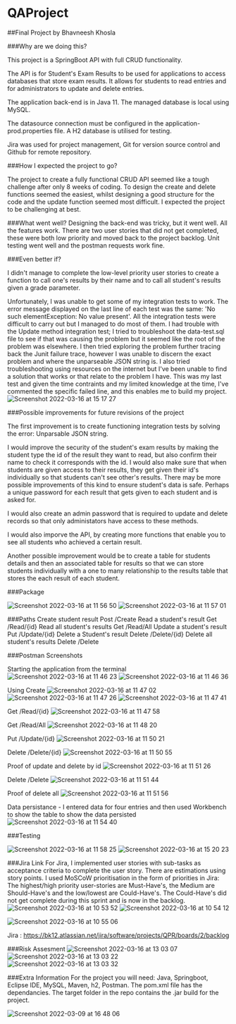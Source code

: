 # QAProject
##Final Project by Bhavneesh Khosla

###Why are we doing this?

This project is a SpringBoot API with full CRUD functionality.

The API is for Student's Exam Results to be used for applications to access databases that store exam results. It allows for students to read entries and for administrators to update and delete entries. 

The application back-end is in Java 11. The managed database is local using MySQL. 

The datasource connection must be configured in the application-prod.properties file. A H2 database is utilised for testing.

Jira was used for project management, Git for version source control and Github for remote repository.


###How I expected the project to go?

The project to create a fully functional CRUD API seemed like a tough challenge after only 8 weeks of coding. To design the create and delete functions seemed the easiest, whilst designing a good structure for the code and the update function seemed most difficult. I expected the project to be challenging at best.

###What went well?
Designing the back-end was tricky, but it went well. All the features work. There are two user stories that did not get completed, these were both low priority and moved back to the project backlog. Unit testing went well and the postman requests work fine.

###Even better if?

I didn't manage to complete the low-level priority user stories to create a function to call one's results by their name and to call all student's results given a grade parameter.

Unfortunately, I was unable to get some of my integration tests to work. The error message displayed on the last line of each test was the same: 'No such elementException: No value present'.
All the integration tests were difficult to carry out but I managed to do most of them.
I had trouble with the Update method integration test;
I tried to troubleshoot the data-test.sql file to see if that was causing the problem but it seemed like the root of the problem was elsewhere. I then tried exploring the problem further tracing back the Junit failure trace, however I was unable to discern the exact problem and where the unparseable JSON string is.
I also tried troubleshooting using resources on the internet but I've been unable to find a solution that works or  that relate to the problem I have.
This was my last test and given the time contraints and my limited knowledge at the time, I've commented the specific failed line, and this enables me to build my project.
![Screenshot 2022-03-16 at 15 17 27](https://user-images.githubusercontent.com/97600800/158624718-4fa5f539-0bb2-47d7-8984-f38f8596210f.png)


###Possible improvements for future revisions of the project

The first improvement is to create functioning integration tests by solving the error: Unparsable JSON string.

I would improve the security of the student's exam results by making the student type the id of the result they want to read, but also confirm their name to check it corresponds with the id. I would also make sure that when students are given access to their results, they get given their id's individually so that students can't see other's results. There may be more possible improvements of this kind to ensure student's data is safe. Perhaps a unique password for each result that gets given to each student and is asked for. 

I would also create an admin password that is required to update and delete records so that only administators have access to these methods.

I would also imporve the API, by creating more functions that enable you to see all students who achieved a certain result. 

Another possible improvement would be to create a table for students details and then an associated table for results so that we can store students individually with a one to many relationship to the results table that stores the each result of each student. 

###Package

![Screenshot 2022-03-16 at 11 56 50](https://user-images.githubusercontent.com/97600800/158588382-f1c2c181-3eff-4f2e-ba9e-0bb73869d581.png)
![Screenshot 2022-03-16 at 11 57 01](https://user-images.githubusercontent.com/97600800/158588499-6177da0f-d8c8-4d17-b1f9-1e7916ae7592.png)


###Paths
Create student result  Post  /Create
Read a student's result  Get  /Read/{id}
Read all student's results  Get  /Read/All
Update a student's result  Put  /Update/{id}
Delete a Student's result  Delete  /Delete/{id}
Delete all student's results  Delete  /Delete

###Postman Screenshots

Starting the application from the terminal
![Screenshot 2022-03-16 at 11 46 23](https://user-images.githubusercontent.com/97600800/158586545-ecb3b916-cb4d-4960-ad29-b2d3de830f30.png)
![Screenshot 2022-03-16 at 11 46 36](https://user-images.githubusercontent.com/97600800/158586614-d5850464-a4a9-4739-8dbb-c2318ea04a69.png)

Using Create 
![Screenshot 2022-03-16 at 11 47 02](https://user-images.githubusercontent.com/97600800/158586694-bac46f28-d98a-4ce1-8463-dbacf5dccc53.png)
![Screenshot 2022-03-16 at 11 47 26](https://user-images.githubusercontent.com/97600800/158587237-c82c83e6-4c80-4f24-a607-9d5457ca017b.png)
![Screenshot 2022-03-16 at 11 47 41](https://user-images.githubusercontent.com/97600800/158587288-e592a79b-ebec-44fb-bdfc-b1a4fd6b9aea.png)

Get  /Read/{id}
![Screenshot 2022-03-16 at 11 47 58](https://user-images.githubusercontent.com/97600800/158587394-4d934045-0e22-4a5d-820e-12429e6f82c6.png)

Get  /Read/All
![Screenshot 2022-03-16 at 11 48 20](https://user-images.githubusercontent.com/97600800/158587567-b707b1c3-b186-402d-920d-1b934f5ddbbc.png)

Put  /Update/{id}
![Screenshot 2022-03-16 at 11 50 21](https://user-images.githubusercontent.com/97600800/158587676-926653be-6a3b-4f86-a4d2-c6a038e42c36.png)

Delete  /Delete/{id}
![Screenshot 2022-03-16 at 11 50 55](https://user-images.githubusercontent.com/97600800/158587879-9b229c3c-3ca4-4ac1-8112-8d4bec7ef27a.png)

Proof of update and delete by id
![Screenshot 2022-03-16 at 11 51 26](https://user-images.githubusercontent.com/97600800/158587972-115bf75b-49ce-490c-984a-f8dce3f6fcad.png)

Delete  /Delete
![Screenshot 2022-03-16 at 11 51 44](https://user-images.githubusercontent.com/97600800/158588014-e3cf7155-b239-49d7-85b0-5e5f48dab4fa.png)

Proof of delete all
![Screenshot 2022-03-16 at 11 51 56](https://user-images.githubusercontent.com/97600800/158588087-e02e9d61-9602-42f6-a71e-ea3cbbe1384a.png)

Data persistance - I entered data for four entries and then used Workbench to show the table to show the data persisted
![Screenshot 2022-03-16 at 11 54 40](https://user-images.githubusercontent.com/97600800/158588154-9cb7de85-ef28-4511-8f5e-e7c2d3f084af.png)

###Testing

![Screenshot 2022-03-16 at 11 58 25](https://user-images.githubusercontent.com/97600800/158588624-10b777d2-adc8-4be2-885b-fda154e63fc0.png)
![Screenshot 2022-03-16 at 15 20 23](https://user-images.githubusercontent.com/97600800/158625316-9b503b30-19b1-470a-9d04-3cfaeab118ee.png)


###Jira Link
For Jira, I implemented user stories with sub-tasks as acceptance criteria to complete the user story. There are estimations using story points. I used MoSCoW prioritisation in the form of priorities in Jira: The highest/high priority user-stories are Must-Have's, the Medium are Should-Have's and the low/lowest are Could-Have's.
The Could-Have's did not get complete during this sprint and is now in the backlog.
![Screenshot 2022-03-16 at 10 53 52](https://user-images.githubusercontent.com/97600800/158590150-4e98a5f7-cd7f-48ef-aa28-7ad399e6e463.png)
![Screenshot 2022-03-16 at 10 54 12](https://user-images.githubusercontent.com/97600800/158590251-1fbe5e66-ed0a-4816-b55f-08f5dc3c4404.png)

![Screenshot 2022-03-16 at 10 55 06](https://user-images.githubusercontent.com/97600800/158590284-940634d4-e4e1-40ca-92a5-0303eff82f66.png)


Jira : https://bk12.atlassian.net/jira/software/projects/QPR/boards/2/backlog

###Risk Assesment
![Screenshot 2022-03-16 at 13 03 07](https://user-images.githubusercontent.com/97600800/158596043-fc942255-0389-4bd6-a370-52eda1e6a405.png)
![Screenshot 2022-03-16 at 13 03 22](https://user-images.githubusercontent.com/97600800/158596113-4b99d9da-b44e-45fe-9c4a-dd3f20dae3fc.png)
![Screenshot 2022-03-16 at 13 03 32](https://user-images.githubusercontent.com/97600800/158596159-63ee2922-9ba7-463f-8903-5dc4788a8338.png)

###Extra Information
For the project you will need: Java, Springboot, Eclipse IDE, MySQL, Maven, h2, Postman.
The pom.xml file has the dependancies.
The target folder in the repo contains the .jar build for the project.

![Screenshot 2022-03-09 at 16 48 06](https://user-images.githubusercontent.com/97600800/158589838-bf23e002-ce7a-47cf-a30e-56c207c09531.png)
